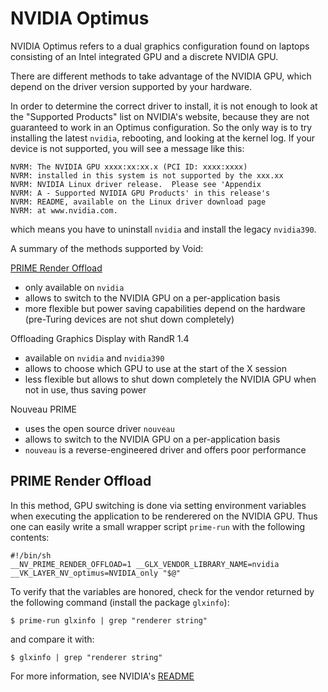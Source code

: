# NVIDIA Optimus

NVIDIA Optimus refers to a dual graphics configuration found on laptops
consisting of an Intel integrated GPU and a discrete NVIDIA GPU.

There are different methods to take advantage of the NVIDIA GPU, which depend on
the driver version supported by your hardware.

In order to determine the correct driver to install, it is not enough to look at
the "Supported Products" list on NVIDIA's website, because they are not
guaranteed to work in an Optimus configuration. So the only way is to try
installing the latest `nvidia`, rebooting, and looking at the kernel log. If
your device is not supported, you will see a message like this:

```
NVRM: The NVIDIA GPU xxxx:xx:xx.x (PCI ID: xxxx:xxxx)
NVRM: installed in this system is not supported by the xxx.xx
NVRM: NVIDIA Linux driver release.  Please see 'Appendix
NVRM: A - Supported NVIDIA GPU Products' in this release's
NVRM: README, available on the Linux driver download page
NVRM: at www.nvidia.com.
```

which means you have to uninstall `nvidia` and install the legacy `nvidia390`.

A summary of the methods supported by Void:

[PRIME Render Offload](#prime-render-offload)

- only available on `nvidia`
- allows to switch to the NVIDIA GPU on a per-application basis
- more flexible but power saving capabilities depend on the hardware (pre-Turing
   devices are not shut down completely)

Offloading Graphics Display with RandR 1.4

- available on `nvidia` and `nvidia390`
- allows to choose which GPU to use at the start of the X session
- less flexible but allows to shut down completely the NVIDIA GPU when not in
   use, thus saving power

Nouveau PRIME

- uses the open source driver `nouveau`
- allows to switch to the NVIDIA GPU on a per-application basis
- `nouveau` is a reverse-engineered driver and offers poor performance

## PRIME Render Offload

In this method, GPU switching is done via setting environment variables when
executing the application to be renderered on the NVIDIA GPU. Thus one can
easily write a small wrapper script `prime-run` with the following contents:

```
#!/bin/sh
__NV_PRIME_RENDER_OFFLOAD=1 __GLX_VENDOR_LIBRARY_NAME=nvidia __VK_LAYER_NV_optimus=NVIDIA_only "$@"
```

To verify that the variables are honored, check for the vendor returned by the
following command (install the package `glxinfo`):

```
$ prime-run glxinfo | grep "renderer string"
```

and compare it with:

```
$ glxinfo | grep "renderer string"
```

For more information, see NVIDIA's
[README](https://download.nvidia.com/XFree86/Linux-x86_64/440.44/README/primerenderoffload.html)
